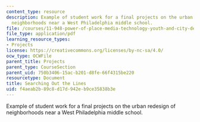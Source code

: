 ```yaml
---
content_type: resource
description: Example of student work for a final projects on the urban redesign of
  neighborhoods near a West Philadelphia middle school.
file: /courses/11-948-power-of-place-media-technology-youth-and-city-design-and-development-spring-2001/f4aeab2b89c8d17d942eb9ce35838b3e_gaspar.pdf
file_type: application/pdf
learning_resource_types:
- Projects
license: https://creativecommons.org/licenses/by-nc-sa/4.0/
ocw_type: OCWFile
parent_title: Projects
parent_type: CourseSection
parent_uid: 750b3406-15ac-b201-d8fe-66f4315be220
resourcetype: Document
title: Searching Out the Lines
uid: f4aeab2b-89c8-d17d-942e-b9ce35838b3e
---
```

Example of student work for a final projects on the urban redesign of neighborhoods near a West Philadelphia middle school.